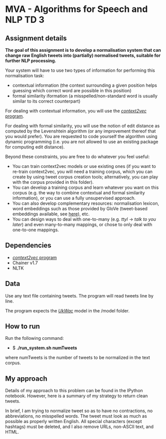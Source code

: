 MVA - Algorithms for Speech and NLP TD 3
========================================

## Assignment details
**The goal of this assignment is to develop a normalisation system that can change raw English tweets into (partially) normalised tweets, suitable for further NLP processing.**

Your system will have to use two types of information for performing this normalisation task:
- contextual information (the context surrounding a given position helps guessing which correct word are possible in this position)
- formal similarity iformation (a misspelled/non-standard word is usually similar to its correct counterpart)

For dealing with contextual information, you will use the [*context2vec* program](https://github.com/orenmel/context2vec).

For dealing with formal similarity, you will use the notion of edit distance as computed by the Levenshtein algorithm (or any improvement thereof that you would prefer). You are requested to code yourself the algorithm using dynamic programming (i.e. you are not allowed to use an existing package for computing edit distance).

Beyond these constraints, you are free to do whatever you feel useful:
- You can train context2vec models or use existing ones (if you want to re-train context2vec, you will need a training corpus, which you can create by using tweet corpus creation tools; alternatively, you can play with the corpus provided in this folder).
- You can develop a training corpus and learn whatever you want on this corpus (e.g. the way to combine contextual and formal similarity information), or you can use a fully unsupervised approach.
- You can also develop complementary resources: normalisation lexicon, word embeddings such as those provided by GloVe (tweet-based embeddings available, see [here](https://nlp.stanford.edu/projects/glove/)), etc.
- You can design ways to deal with one-to-many (e.g. _ttyl_ -> _talk to you later_)  and even many-to-many mappings, or chose to only deal with one-to-one mappings.

## Dependencies

- [*context2vec* program](https://github.com/orenmel/context2vec)
- Chainer v1.7
- NLTK

## Data

Use any text file containing tweets. The program will read tweets line by line.

The program expects the [*UkWac*](http://irsrv2.cs.biu.ac.il/downloads/context2vec/context2vec.ukwac.model.package.tar.gz) model in the /model folder. 


## How to run

Run the following command: 

- $ <b>./run_system.sh numTweets</b> 

where numTweets is the number of tweets to be normalized in the text corpus.

## My approach

Details of my approach to this problem can be found in the IPython notebook. 
However, here is a summary of my strategy to return clean tweets.

In brief, I am trying to normalize tweet so as to have no contractions, no abbreviations, no misspelled words. The tweet must look as much as possible as properly written English. All special characters (except hashtags) must be deleted, and I also remove URLs, non-ASCII text, and HTML.







